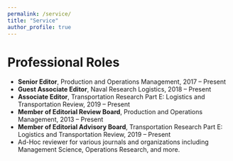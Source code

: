 ```yaml
---
permalink: /service/
title: "Service"
author_profile: true
---
```

<h1>Professional Roles</h1>

<ul>
  <li><strong>Senior Editor</strong>, Production and Operations Management, 2017 – Present</li>
  <li><strong>Guest Associate Editor</strong>, Naval Research Logistics</strong>, 2018 – Present</li>
  <li><strong>Associate Editor</strong>, Transportation Research Part E: Logistics and Transportation Review, 2019 – Present</li>
  <li><strong>Member of Editorial Review Board</strong>, Production and Operations Management, 2013 – Present</li>
  <li><strong>Member of Editorial Advisory Board</strong>, Transportation Research Part E: Logistics and Transportation Review</strong>, 2019 – Present</li>
  <li>Ad-Hoc reviewer for various journals and organizations including Management Science, Operations Research, and more.</li>
</ul>
